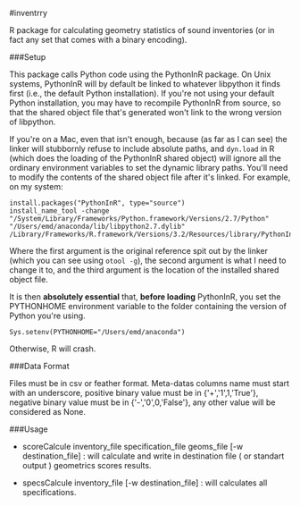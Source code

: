 #inventrry

R package for calculating geometry statistics of sound inventories (or in fact any set that comes with a binary encoding).

###Setup

This package calls Python code using the PythonInR package. On Unix systems, PythonInR will by default be linked to whatever libpython it finds first (i.e., the default Python installation). If you're not using your default Python installation, you may have to recompile PythonInR from source, so that the shared object file that's generated won't link to the wrong version of libpython.

If you're on a Mac, even that isn't enough, because (as far as I can see) the linker will stubbornly refuse to include absolute paths, and `dyn.load` in R (which does the loading of the PythonInR shared object) will ignore all the ordinary environment variables to set the dynamic library paths. You'll need to modify the contents of the shared object file after it's linked. For example, on my system:

    install.packages("PythonInR", type="source")
    install_name_tool -change "/System/Library/Frameworks/Python.framework/Versions/2.7/Python" "/Users/emd/anaconda/lib/libpython2.7.dylib" /Library/Frameworks/R.framework/Versions/3.2/Resources/library/PythonInR/libs/PythonInR.so 
Where the first argument is the original reference spit out by the linker (which you can see using `otool -g`), the second argument is what I need to change it to, and the third argument is the location of the installed shared object file.

It is then **absolutely essential** that, **before loading** PythonInR, you set the PYTHONHOME environment variable to the folder containing the version of Python you're using.

    Sys.setenv(PYTHONHOME="/Users/emd/anaconda")

Otherwise, R will crash.


###Data Format

Files must be in csv or feather format.
Meta-datas columns name must start with an underscore, positive binary value must be in {'+','1',1,'True'}, negative binary value must be in {'-','0',0,'False'}, any other value will be considered as None.

###Usage

- scoreCalcule inventory_file specification_file geoms_file [-w destination_file] : will calculate and write in destination file ( or standart output ) geometrics scores results.

- specsCalcule inventory_file [-w destination_file] : will calculates all specifications.
